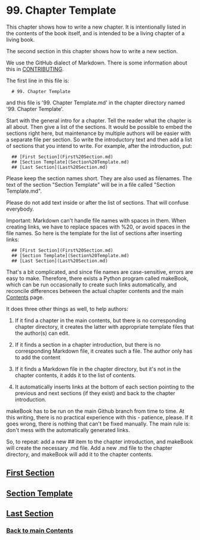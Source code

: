 # 99. Chapter Template

This chapter shows how to write a new chapter. It is intentionally listed in the contents of the book itself, and is intended to be a living chapter of a living book.

The second section in this chapter shows how to write a new section.

We use the GitHub dialect of Markdown. There is some information about this in [CONTRIBUTING](../CONTRIBUTING.md).

The first line in this file is:

~~~
  # 99. Chapter Template
~~~

and this file is '99. Chapter Template.md' in the chapter directory named '99. Chapter Template'.

Start with the general intro for a chapter. Tell the reader what the chapter is all about. Then give a list of the sections. It would be possible to embed the sections right here, but maintenance by multiple authors will be easier with a separate file per section. So write the introductory text and then add a list of sections that you intend to write. For example, after the introduction, put:

~~~
  ## [First Section](First%20Section.md)
  ## [Section Template](Section%20Template.md)
  ## [Last Section](Last%20Section.md)
~~~

Please keep the section names short. They are also used as filenames. The text of the section "Section Template" will be in a file called "Section Template.md".

Please do not add text inside or after the list of sections. That will confuse everybody.

Important: Markdown can't handle file names with spaces in them. When creating links, we have to replace spaces with \%20, or avoid spaces in the file names. So here is the template for the list of sections after inserting links:

~~~
  ## [First Section](First%20Section.md)
  ## [Section Template](Section%20Template.md)
  ## [Last Section](Last%20Section.md)
~~~

That's a bit complicated, and since file names are case-sensitive, errors are easy to make. Therefore, there exists a Python program called makeBook, which can be run occasionally to
create such links automatically, and reconcile differences between the actual chapter contents and the main [Contents](../Contents.md) page.

It does three other things as well, to help authors:

1. If it find a chapter in the main contents, but there is no corresponding chapter directory, it creates the latter with appropriate template files that the author(s) can edit.

2. If it finds a section in a chapter introduction, but there is no corresponding Markdown file, it creates such a file. The author only has to add the content

3. If it finds a Markdown file in the chapter directory, but it's not in the chapter contents,
it adds it to the list of contents.

4. It automatically inserts links at the bottom of each section pointing to the previous and next sections (if they exist) and back to the chapter introduction.

makeBook has to be run on the main Github branch from time to time. At this writing, there is no practical experience with this - patience, please. If it goes wrong, there is nothing that can't be fixed manually. The main rule is: don't mess with the automatically generated links.

So, to repeat: add a new ## item to the chapter introduction, and makeBook will create the necessary .md file. Add a new .md file to the chapter directory, and makeBook will add it to the chapter contents.



## [First Section](First%20Section.md)
## [Section Template](Section%20Template.md)
## [Last Section](Last%20Section.md)

### [<ins>Back to main Contents</ins>](../Contents.md)
